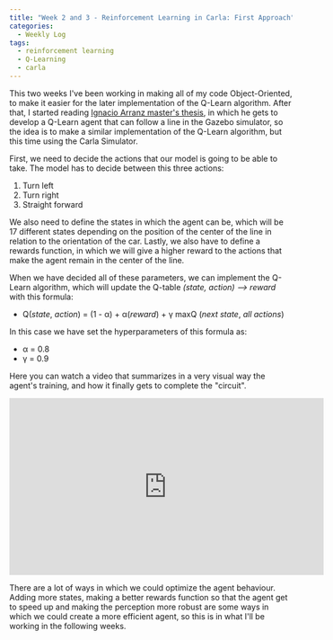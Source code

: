 ```yaml
---
title: "Week 2 and 3 - Reinforcement Learning in Carla: First Approach"
categories:
  - Weekly Log
tags:
  - reinforcement learning
  - Q-Learning
  - carla
---
```


This two weeks I've been working in making all of my code Object-Oriented, to make it easier for the later implementation of the Q-Learn algorithm.
After that, I started reading [Ignacio Arranz master's thesis](https://gsyc.urjc.es/jmplaza/students/tfm-reinforcementlearning-conduccion_autonoma-ignacio_arranz-2020.pdf),
in which he gets to develop a Q-Learn agent that can follow a line in the Gazebo simulator, so the idea is to make a similar implementation of the Q-Learn algorithm, but this time using the Carla Simulator.

First, we need to decide the actions that our model is going to be able to take.
The model has to decide between this three actions:
1. Turn left
2. Turn right
3. Straight forward

We also need to define the states in which the agent can be, which will be 17 different states depending on the position of the center of the line in relation to the orientation of the car.
Lastly, we also have to define a rewards function, in which we will give a higher reward to the actions that make the agent remain in the center of the line.

When we have decided all of these parameters, we can implement the Q-Learn algorithm, which will update the Q-table _(state, action) --> reward_ with this formula:
-  Q(_state_, _action_) = (1 - α) + α(_reward_) + γ maxQ (_next state_, _all actions_)

In this case we have set the hyperparameters of this formula as:
- α = 0.8
- γ = 0.9

Here you can watch a video that summarizes in a very visual way the agent's training, and how it finally gets to complete the "circuit".
<iframe width="560" height="315" src="https://www.youtube.com/embed/mabmtAHJ0u8" title="YouTube video player" frameborder="0" allow="accelerometer; autoplay; clipboard-write; encrypted-media; gyroscope; picture-in-picture" allowfullscreen></iframe>

There are a lot of ways in which we could optimize the agent behaviour.
Adding more states, making a better rewards function so that the agent get to speed up and making the perception more robust are some ways in which we could create a more efficient agent, so this is in what I'll be working in the following weeks.
